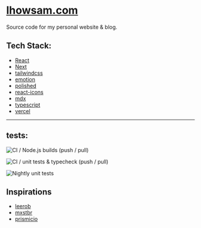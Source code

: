 # [lhowsam.com](https://lhowsam.com)

Source code for my personal website & blog.

## Tech Stack: 
- [React](https://github.com/facebook/react)
- [Next](https://github.com/vercel/next.js)
- [tailwindcss](https://github.com/tailwindlabs/tailwindcss)
- [emotion](https://github.com/emotion-js/emotion)
- [polished](https://github.com/styled-components/polished)
- [react-icons](https://github.com/react-icons/react-icons)
- [mdx](https://github.com/mdx-js/mdx)
- [typescript](https://github.com/Microsoft/TypeScript)
- [vercel](https://vercel.com/)


<hr />

## tests: 

![CI / Node.js builds (push / pull)](https://github.com/luke-h1/lhowsam.com/workflows/CI%20/%20Node.js%20builds%20(push%20/%20pull)/badge.svg)

![CI / unit tests & typecheck (push / pull)](https://github.com/luke-h1/lhowsam.com/workflows/CI%20/%20unit%20tests%20&%20typecheck%20(push%20/%20pull)/badge.svg)

![Nightly unit tests](https://github.com/luke-h1/lhowsam.com/workflows/Nightly%20unit%20tests/badge.svg)


## Inspirations

 - [leerob](https://github.com/leerob)
 - [mxstbr](https://github.com/mxstbr/mxstbr.com)
 - [prismicio](https://github.com/prismicio/nextjs-blog)